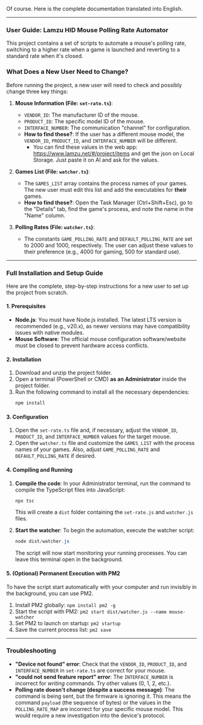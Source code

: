 Of course. Here is the complete documentation translated into English.

-----

### **User Guide: Lamzu HID Mouse Polling Rate Automator**

This project contains a set of scripts to automate a mouse's polling rate, switching to a higher rate when a game is launched and reverting to a standard rate when it's closed.

### **What Does a New User Need to Change?**

Before running the project, a new user will need to check and possibly change three key things:

1.  **Mouse Information (File: `set-rate.ts`)**:

      * `VENDOR_ID`: The manufacturer ID of the mouse.
      * `PRODUCT_ID`: The specific model ID of the mouse.
      * `INTERFACE_NUMBER`: The communication "channel" for configuration.
      * **How to find these?**: If the user has a different mouse model, the `VENDOR_ID`, `PRODUCT_ID`, and `INTERFACE_NUMBER` will be different.
        * You can find these values in the web app: https://www.lamzu.net/#/project/items and get the json on Local Storage. Just paste it on AI and ask for the values.

2.  **Games List (File: `watcher.ts`)**:

      * The `GAMES_LIST` array contains the process names of your games. The new user must edit this list and add the executables for **their** games.
      * **How to find these?**: Open the Task Manager (Ctrl+Shift+Esc), go to the "Details" tab, find the game's process, and note the name in the "Name" column.

3.  **Polling Rates (File: `watcher.ts`)**:

      * The constants `GAME_POLLING_RATE` and `DEFAULT_POLLING_RATE` are set to 2000 and 1000, respectively. The user can adjust these values to their preference (e.g., 4000 for gaming, 500 for standard use).

-----

### **Full Installation and Setup Guide**

Here are the complete, step-by-step instructions for a new user to set up the project from scratch.

#### **1. Prerequisites**

  * **Node.js**: You must have Node.js installed. The latest LTS version is recommended (e.g., v20.x), as newer versions may have compatibility issues with native modules.
  * **Mouse Software**: The official mouse configuration software/website must be closed to prevent hardware access conflicts.

#### **2. Installation**

1.  Download and unzip the project folder.
2.  Open a terminal (PowerShell or CMD) **as an Administrator** inside the project folder.
3.  Run the following command to install all the necessary dependencies:
    ```powershell
    npm install
    ```

#### **3. Configuration**

1.  Open the `set-rate.ts` file and, if necessary, adjust the `VENDOR_ID`, `PRODUCT_ID`, and `INTERFACE_NUMBER` values for the target mouse.
2.  Open the `watcher.ts` file and customize the `GAMES_LIST` with the process names of your games. Also, adjust `GAME_POLLING_RATE` and `DEFAULT_POLLING_RATE` if desired.

#### **4. Compiling and Running**

1.  **Compile the code**: In your Administrator terminal, run the command to compile the TypeScript files into JavaScript:

    ```powershell
    npx tsc
    ```

    This will create a `dist` folder containing the `set-rate.js` and `watcher.js` files.

2.  **Start the watcher**: To begin the automation, execute the watcher script:

    ```powershell
    node dist/watcher.js
    ```

    The script will now start monitoring your running processes. You can leave this terminal open in the background.

#### **5. (Optional) Permanent Execution with PM2**

To have the script start automatically with your computer and run invisibly in the background, you can use PM2.

1.  Install PM2 globally: `npm install pm2 -g`
2.  Start the script with PM2: `pm2 start dist/watcher.js --name mouse-watcher`
3.  Set PM2 to launch on startup: `pm2 startup`
4.  Save the current process list: `pm2 save`

-----

### **Troubleshooting**

  * **"Device not found" error**: Check that the `VENDOR_ID`, `PRODUCT_ID`, and `INTERFACE_NUMBER` in `set-rate.ts` are correct for your mouse.
  * **"could not send feature report" error**: The `INTERFACE_NUMBER` is incorrect for *writing* commands. Try other values (0, 1, 2, etc.).
  * **Polling rate doesn't change (despite a success message)**: The command is being sent, but the firmware is ignoring it. This means the command `payload` (the sequence of bytes) or the values in the `POLLING_RATE_MAP` are incorrect for your specific mouse model. This would require a new investigation into the device's protocol.